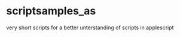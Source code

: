 scriptsamples_as
================

very short scripts for a better unterstanding of scripts in applescript
